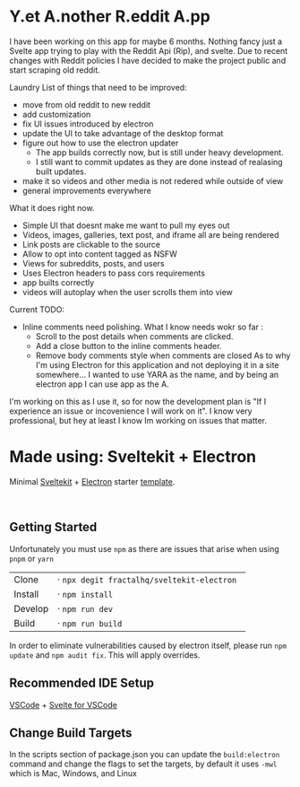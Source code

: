 # Y.et A.nother R.eddit A.pp

I have been working on this app for maybe 6 months. Nothing fancy just a Svelte app trying to play with the Reddit Api (Rip), and svelte.
Due to recent changes with Reddit policies I have decided to make the project public and start scraping old reddit.

Laundry List of things that need to be improved:

- move from old reddit to new reddit
- add customization
- fix UI issues introduced by electron
- update the UI to take advantage of the desktop format
- figure out how to use the electron updater
  - The app builds correctly now, but is still under heavy development. 
  - I still want to commit updates as they are done instead of realasing built updates.
- make it so videos and other media is not redered while outside of view
- general improvements everywhere

What it does right now.

- Simple UI that doesnt make me want to pull my eyes out
- Videos, images, galleries, text post, and iframe all are being rendered
- Link posts are clickable to the source
- Allow to opt into content tagged as NSFW
- Views for subreddits, posts, and users
- Uses Electron headers to pass cors requirements
- app builts correctly
- videos will autoplay when the user scrolls them into view

Current TODO:
- Inline comments need polishing. What I know needs wokr so far :
  - Scroll to the post details when comments are clicked.
  - Add a close button to the inline comments header.
  - Remove body comments style when comments are closed
As to why I'm using Electron for this application and not deploying it in a site somewhere... I wanted to use YARA as the name, and by being an electron app I can use app as the A.

I'm working on this as I use it, so for now the development plan is "If I experience an issue or incovenience I will work on it". I know very professional, but hey at least I know Im working on issues that matter.

# Made using: Sveltekit + Electron

Minimal [Sveltekit](https://github.com/sveltejs/kit#readme) + [Electron](https://www.electronjs.org/) starter [template](https://github.com/FractalHQ/sveltekit-electron).


<br />

## Getting Started

Unfortunately you must use `npm` as there are issues that arise when using `pnpm` or `yarn`

|         |                                             |
| ------- | ------------------------------------------- |
| Clone   | · `npx degit fractalhq/sveltekit-electron ` |
| Install | · `npm install`                             |
| Develop | · `npm run dev`                             |
| Build   | · `npm run build`                           |

In order to eliminate vulnerabilities caused by electron itself, please run `npm update` and `npm audit fix`. This will apply overrides.

## Recommended IDE Setup

[VSCode](https://code.visualstudio.com/) + [Svelte for VSCode](https://marketplace.visualstudio.com/items?itemName=svelte.svelte-vscode)

## Change Build Targets

In the scripts section of package.json you can update the `build:electron` command and change the flags to set the targets, by default it uses `-mwl` which is Mac, Windows, and Linux
